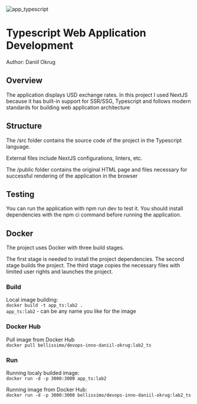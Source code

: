 ![app_typescript](https://github.com/DaniilOkrug/dev-ops-inno/workflows/Typescript%20CI/badge.svg)

# Typescript Web Application Development

Author: Daniil Okrug

## Overview

The application displays USD exchange rates. In this project I used NextJS because it has built-in support for SSR/SSG, Typescript and follows modern standards for building web application architecture

## Structure

The /src folder contains the source code of the project in the Typescript language.

External files include NextJS configurations, linters, etc.

The /public folder contains the original HTML page and files necessary for successful rendering of the application in the browser

## Testing

You can run the application with npm run dev to test it. You should install dependencies with the npm ci command before running the application.

## Docker

The project uses Docker with three build stages.

The first stage is needed to install the project dependencies. The second stage builds the project. The third stage copies the necessary files with limited user rights and launches the project.

### Build

Local image building: \
`docker build -t app_ts:lab2 .` \
`app_ts:lab2` - can be any name you like for the image

### Docker Hub

Pull image from Docker Hub \
`docker pull bellissimo/devops-inno-daniil-okrug:lab2_ts`

### Run

Running localy builded image: \
`docker run -d -p 3000:3000 app_ts:lab2`

Running image from Docker Hub: \
`docker run -d -p 3000:3000 bellissimo/devops-inno-daniil-okrug:lab2_ts`
